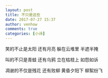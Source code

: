 ```yaml
---
layout: post
title: 不只是这些
date: 2017-07-27 15:37
author: venhow
comments: true
categories: [小诗]
---
```

笑的不止是太阳
还有月亮
躲在云堆里
半遮半掩

叫的不只是青蛙
还有乌鸦
立在枯枝上
如怨如诉

凋谢的不仅是残花
还有败柳
黄昏夕阳下
柳絮纷飞
